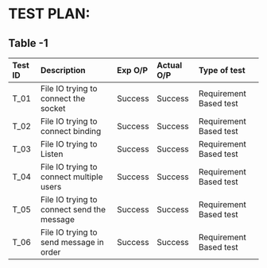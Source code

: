 
# TEST PLAN:



Table -1 
---
|Test ID| Description| Exp O/P| Actual O/P| Type of test|
|:------------|:---------|:----------|:-----------|:-----------|
|T_01| File IO trying to connect the socket| Success| Success| Requirement Based test|
|T_02| File IO trying to connect binding| Success| Success| Requirement Based test|
|T_03| File IO trying to Listen| Success| Success| Requirement Based test|
|T_04| File IO trying to connect multiple users| Success| Success| Requirement Based test|
|T_05| File IO trying to connect send the message| Success| Success| Requirement Based test|
|T_06| File IO trying to send message in order| Success| Success| Requirement Based test|

